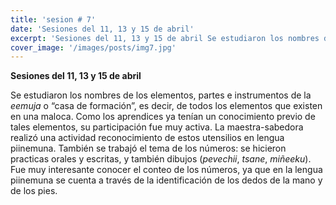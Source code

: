 ```yaml
---
title: 'sesion # 7'
date: 'Sesiones del 11, 13 y 15 de abril'
excerpt: 'Sesiones del 11, 13 y 15 de abril Se estudiaron los nombres de los elementos, partes e instrumentos de la *eemuja* o “casa de formación”'
cover_image: '/images/posts/img7.jpg'
---
```


**Sesiones del 11, 13 y 15 de abril**

Se estudiaron los nombres de los elementos, partes e instrumentos de la *eemuja* o “casa de formación”, es decir, de todos los elementos que existen en una maloca. Como los aprendices ya tenían un conocimiento previo de tales elementos, su participación fue muy activa. La maestra-sabedora realizó una actividad reconocimiento de estos utensilios en lengua piinemuna. También se trabajó el tema de los números: se hicieron practicas orales y escritas, y también dibujos (*pevechii*, *tsane*, *miñeeku*). Fue muy interesante conocer el conteo de los números, ya que en la lengua piinemuna se cuenta a través de la identificación de los dedos de la mano y de los pies. 